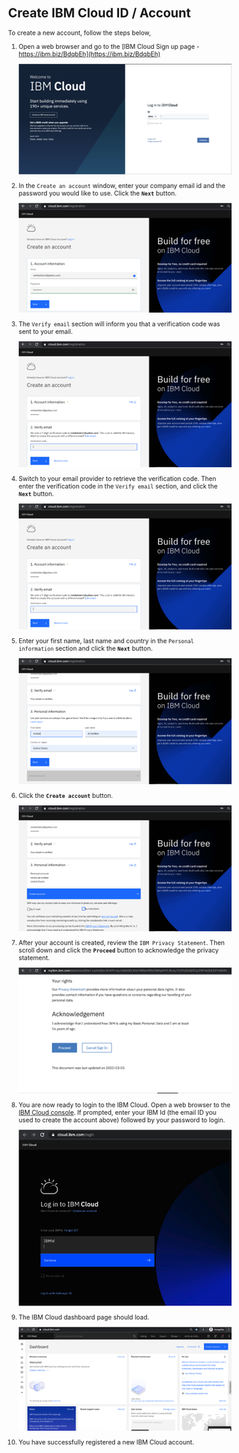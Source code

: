 # Create IBM Cloud ID / Account

To create a new account, follow the steps below,

1. Open a web browser and go to the [IBM Cloud Sign up page - https://ibm.biz/BdqbEh](https://ibm.biz/BdqbEh)

   ![Cloud Sign up](../.gitbook/generic/ibm-cloud-sign-up.png)

1. In the `Create an account` window, enter your company email id and the password you would like to use. Click the **`Next`** button.

    ![IBM Cloud Registration](../.gitbook/register/create-account.png)

1. The `Verify email` section will inform you that a verification code was sent to your email.

    ![IBM Cloud Registration](../.gitbook/register/verify-email.png)

1. Switch to your email provider to retrieve the verification code. Then enter the verification code in the `Verify email` section, and click the **`Next`** button.

    ![IBM Cloud Registration](../.gitbook/register/verify-email.png)

1. Enter your first name, last name and country in the `Personal information` section and click the **`Next`** button.

    ![IBM Cloud Registration](../.gitbook/register/personal-information.png)

1. Click the **`Create account`** button.

    ![IBM Cloud Registration](../.gitbook/register/create.png)

1. After your account is created, review the `IBM Privacy Statement`. Then scroll down and click the **`Proceed`** button to acknowledge the privacy statement.

    ![IBM Cloud Registration](../.gitbook/register/privacy-acknowledge.png)

1. You are now ready to login to the IBM Cloud. Open a web browser to the [IBM Cloud console](https://cloud.ibm.com). If prompted, enter your IBM Id (the email ID you used to create the account above) followed by your password to login.

    ![IBM Cloud Registration](../.gitbook/register/login.png)

1. The IBM Cloud dashboard page should load.

    ![IBM Cloud Registration](../.gitbook/register/dashboard.png)

1. You have successfully registered a new IBM Cloud account.
